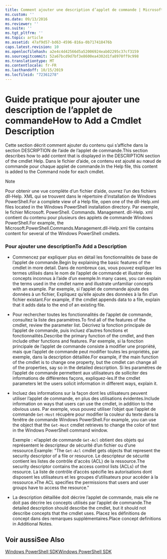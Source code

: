 ```yaml
---
title: Comment ajouter une description d’applet de commande | Microsoft Docs
ms.custom: ''
ms.date: 09/13/2016
ms.reviewer: ''
ms.suite: ''
ms.tgt_pltfrm: ''
ms.topic: article
ms.assetid: 47af9d57-bd63-4596-816a-0b717418476b
caps.latest.revision: 10
ms.openlocfilehash: a2e4c4d42566d5a52006924eab02295c37cf3159
ms.sourcegitcommit: 52a67bcd9d7bf3e8600ea4302d1fa8970ff9c998
ms.translationtype: MT
ms.contentlocale: fr-FR
ms.lasthandoff: 10/15/2019
ms.locfileid: "72361278"
---
```

# <a name="how-to-add-a-cmdlet-description"></a><span data-ttu-id="c669a-102">Guide pratique pour ajouter une description de l’applet de commande</span><span class="sxs-lookup"><span data-stu-id="c669a-102">How to Add a Cmdlet Description</span></span>

<span data-ttu-id="c669a-103">Cette section décrit comment ajouter du contenu qui s’affiche dans la section DESCRIPTION de l’aide de l’applet de commande.</span><span class="sxs-lookup"><span data-stu-id="c669a-103">This section describes how to add content that is displayed in the DESCRIPTION section of the cmdlet Help.</span></span> <span data-ttu-id="c669a-104">Dans le fichier d’aide, ce contenu est ajouté au nœud de commande pour chaque applet de commande.</span><span class="sxs-lookup"><span data-stu-id="c669a-104">In the Help file, this content is added to the Command node for each cmdlet.</span></span>

> [!NOTE]
> <span data-ttu-id="c669a-105">Pour obtenir une vue complète d’un fichier d’aide, ouvrez l’un des fichiers dll-Help. XML qui se trouvent dans le répertoire d’installation de Windows PowerShell.</span><span class="sxs-lookup"><span data-stu-id="c669a-105">For a complete view of a Help file, open one of the dll-Help.xml files located in the Windows PowerShell installation directory.</span></span> <span data-ttu-id="c669a-106">Par exemple, le fichier Microsoft. PowerShell. Commands. Management. dll-Help. xml contient du contenu pour plusieurs des applets de commande Windows PowerShell.</span><span class="sxs-lookup"><span data-stu-id="c669a-106">For example, the Microsoft.PowerShell.Commands.Management.dll-Help.xml file contains content for several of the Windows PowerShell cmdlets.</span></span>

### <a name="to-add-a-description"></a><span data-ttu-id="c669a-107">Pour ajouter une description</span><span class="sxs-lookup"><span data-stu-id="c669a-107">To Add a Description</span></span>

- <span data-ttu-id="c669a-108">Commencez par expliquer plus en détail les fonctionnalités de base de l’applet de commande.</span><span class="sxs-lookup"><span data-stu-id="c669a-108">Begin by explaining the basic features of the cmdlet in more detail.</span></span> <span data-ttu-id="c669a-109">Dans de nombreux cas, vous pouvez expliquer les termes utilisés dans le nom de l’applet de commande et illustrer des concepts inconnus à l’aide d’un exemple.</span><span class="sxs-lookup"><span data-stu-id="c669a-109">In many cases, you can explain the terms used in the cmdlet name and illustrate unfamiliar concepts with an example.</span></span> <span data-ttu-id="c669a-110">Par exemple, si l’applet de commande ajoute des données à un fichier, Expliquez qu’elle ajoute des données à la fin d’un fichier existant.</span><span class="sxs-lookup"><span data-stu-id="c669a-110">For example, if the cmdlet appends data to a file, explain that it adds data to the end of an existing file.</span></span>

- <span data-ttu-id="c669a-111">Pour rechercher toutes les fonctionnalités de l’applet de commande, consultez la liste des paramètres.</span><span class="sxs-lookup"><span data-stu-id="c669a-111">To find all of the features of the cmdlet, review the parameter list.</span></span> <span data-ttu-id="c669a-112">Décrivez la fonction principale de l’applet de commande, puis incluez d’autres fonctions et fonctionnalités.</span><span class="sxs-lookup"><span data-stu-id="c669a-112">Describe the primary function of the cmdlet, and then include other functions and features.</span></span> <span data-ttu-id="c669a-113">Par exemple, si la fonction principale de l’applet de commande consiste à modifier une propriété, mais que l’applet de commande peut modifier toutes les propriétés, par exemple, dans la description détaillée.</span><span class="sxs-lookup"><span data-stu-id="c669a-113">For example, if the main function of the cmdlet is to change one property, but the cmdlet can change all of the properties, say so in the detailed description.</span></span> <span data-ttu-id="c669a-114">Si les paramètres de l’applet de commande permettent aux utilisateurs de solliciter des informations de différentes façons, expliquez-les.</span><span class="sxs-lookup"><span data-stu-id="c669a-114">If the cmdlet parameters let the users solicit information in different ways, explain it.</span></span>

- <span data-ttu-id="c669a-115">Incluez des informations sur la façon dont les utilisateurs peuvent utiliser l’applet de commande, en plus des utilisations évidentes.</span><span class="sxs-lookup"><span data-stu-id="c669a-115">Include information on ways that users can use the cmdlet, in addition to the obvious uses.</span></span> <span data-ttu-id="c669a-116">Par exemple, vous pouvez utiliser l’objet que l’applet de commande `Get-Host` récupère pour modifier la couleur du texte dans la fenêtre de commande Windows PowerShell.</span><span class="sxs-lookup"><span data-stu-id="c669a-116">For example, you can use the object that the `Get-Host` cmdlet retrieves to change the color of text in the Windows PowerShell command window.</span></span>

  <span data-ttu-id="c669a-117">Exemple : «l’applet de commande `Get-Acl` obtient des objets qui représentent le descripteur de sécurité d’un fichier ou d’une ressource.</span><span class="sxs-lookup"><span data-stu-id="c669a-117">Example:  "The `Get-Acl` cmdlet gets objects that represent the security descriptor of a file or resource.</span></span> <span data-ttu-id="c669a-118">Le descripteur de sécurité contient les listes de contrôle d'accès (ACL) de la ressource.</span><span class="sxs-lookup"><span data-stu-id="c669a-118">The security descriptor contains the access control lists (ACLs) of the resource.</span></span> <span data-ttu-id="c669a-119">La liste de contrôle d’accès spécifie les autorisations dont disposent les utilisateurs et les groupes d’utilisateurs pour accéder à la ressource.»</span><span class="sxs-lookup"><span data-stu-id="c669a-119">The ACL specifies the permissions that users and user groups have to access the resource."</span></span>

- <span data-ttu-id="c669a-120">La description détaillée doit décrire l’applet de commande, mais elle ne doit pas décrire les concepts utilisés par l’applet de commande.</span><span class="sxs-lookup"><span data-stu-id="c669a-120">The detailed description should describe the cmdlet, but it should not describe concepts that the cmdlet uses.</span></span> <span data-ttu-id="c669a-121">Placez les définitions de concept dans des remarques supplémentaires.</span><span class="sxs-lookup"><span data-stu-id="c669a-121">Place concept definitions in Additional Notes.</span></span>

## <a name="see-also"></a><span data-ttu-id="c669a-122">Voir aussi</span><span class="sxs-lookup"><span data-stu-id="c669a-122">See Also</span></span>

[<span data-ttu-id="c669a-123">Windows PowerShell SDK</span><span class="sxs-lookup"><span data-stu-id="c669a-123">Windows PowerShell SDK</span></span>](../windows-powershell-reference.md)
